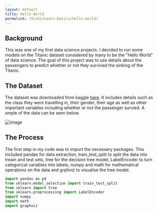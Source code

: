 ```yaml
---
layout: default
title: Hello World
permalink: /SciKitLearn-basics/hello-world/
---
```

## Background
This was one of my first data science projects. I decided to run some models on the Titanic dataset considered by many to be the "Hello World" of data science. The goal of this project was to use details about the passengers to predict whether or not they survived the sinking of the Titanic.

## The Dataset
The dataset was downloaded from kaggle [here](https://www.kaggle.com/rahulsah06/titanic). It includes details such as the class they were travelling in, their gender, their age as well as other important variables including whether or not the passenger survied. A smple of the data can be seen below.

![image](https://user-images.githubusercontent.com/18587666/134831174-1f2d945f-7d81-429d-ab4b-ec90d01e222b.png)

## The Process
The first step in my code was to import the necessary packages. This included pandas for data extraction, train_test_split to split the data into treain and test sets, tree for the decision tree model, LabelEncoder to turn categorical variables into labels, numpy and math for mathematical operations on the data and grphviz to visualise the tree model.

```python
import pandas as pd
from sklearn.model_selection import train_test_split
from sklearn import tree
from sklearn.preprocessing import LabelEncoder
import numpy
import math
import graphviz
```